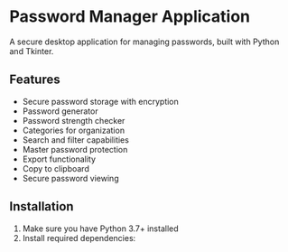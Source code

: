 # Password Manager Application

A secure desktop application for managing passwords, built with Python and Tkinter.

## Features

- Secure password storage with encryption
- Password generator
- Password strength checker
- Categories for organization
- Search and filter capabilities
- Master password protection
- Export functionality
- Copy to clipboard
- Secure password viewing

## Installation

1. Make sure you have Python 3.7+ installed
2. Install required dependencies: 